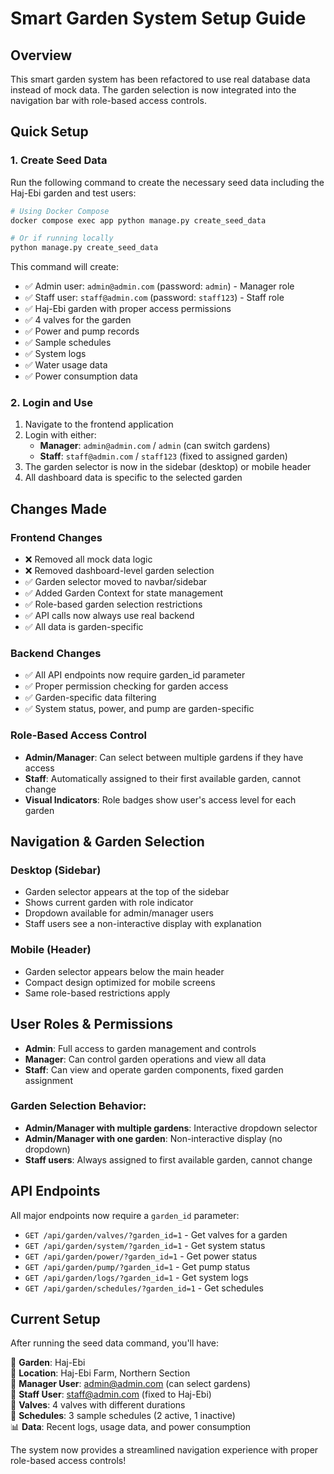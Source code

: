 # Smart Garden System Setup Guide

## Overview
This smart garden system has been refactored to use real database data instead of mock data. The garden selection is now integrated into the navigation bar with role-based access controls.

## Quick Setup

### 1. Create Seed Data
Run the following command to create the necessary seed data including the Haj-Ebi garden and test users:

```bash
# Using Docker Compose
docker compose exec app python manage.py create_seed_data

# Or if running locally
python manage.py create_seed_data
```

This command will create:
- ✅ Admin user: `admin@admin.com` (password: `admin`) - Manager role
- ✅ Staff user: `staff@admin.com` (password: `staff123`) - Staff role  
- ✅ Haj-Ebi garden with proper access permissions
- ✅ 4 valves for the garden
- ✅ Power and pump records
- ✅ Sample schedules
- ✅ System logs
- ✅ Water usage data
- ✅ Power consumption data

### 2. Login and Use
1. Navigate to the frontend application
2. Login with either:
   - **Manager**: `admin@admin.com` / `admin` (can switch gardens)
   - **Staff**: `staff@admin.com` / `staff123` (fixed to assigned garden)
3. The garden selector is now in the sidebar (desktop) or mobile header
4. All dashboard data is specific to the selected garden

## Changes Made

### Frontend Changes
- ❌ Removed all mock data logic
- ❌ Removed dashboard-level garden selection
- ✅ Garden selector moved to navbar/sidebar
- ✅ Added Garden Context for state management
- ✅ Role-based garden selection restrictions
- ✅ API calls now always use real backend
- ✅ All data is garden-specific

### Backend Changes
- ✅ All API endpoints now require garden_id parameter
- ✅ Proper permission checking for garden access
- ✅ Garden-specific data filtering
- ✅ System status, power, and pump are garden-specific

### Role-Based Access Control
- **Admin/Manager**: Can select between multiple gardens if they have access
- **Staff**: Automatically assigned to their first available garden, cannot change
- **Visual Indicators**: Role badges show user's access level for each garden

## Navigation & Garden Selection

### Desktop (Sidebar)
- Garden selector appears at the top of the sidebar
- Shows current garden with role indicator
- Dropdown available for admin/manager users
- Staff users see a non-interactive display with explanation

### Mobile (Header)
- Garden selector appears below the main header
- Compact design optimized for mobile screens
- Same role-based restrictions apply

## User Roles & Permissions

- **Admin**: Full access to garden management and controls
- **Manager**: Can control garden operations and view all data  
- **Staff**: Can view and operate garden components, fixed garden assignment

### Garden Selection Behavior:
- **Admin/Manager with multiple gardens**: Interactive dropdown selector
- **Admin/Manager with one garden**: Non-interactive display (no dropdown)
- **Staff users**: Always assigned to first available garden, cannot change

## API Endpoints

All major endpoints now require a `garden_id` parameter:

- `GET /api/garden/valves/?garden_id=1` - Get valves for a garden
- `GET /api/garden/system/?garden_id=1` - Get system status
- `GET /api/garden/power/?garden_id=1` - Get power status
- `GET /api/garden/pump/?garden_id=1` - Get pump status
- `GET /api/garden/logs/?garden_id=1` - Get system logs
- `GET /api/garden/schedules/?garden_id=1` - Get schedules

## Current Setup

After running the seed data command, you'll have:

🏡 **Garden**: Haj-Ebi  
📍 **Location**: Haj-Ebi Farm, Northern Section  
👤 **Manager User**: admin@admin.com (can select gardens)  
👤 **Staff User**: staff@admin.com (fixed to Haj-Ebi)  
🚰 **Valves**: 4 valves with different durations  
📅 **Schedules**: 3 sample schedules (2 active, 1 inactive)  
📊 **Data**: Recent logs, usage data, and power consumption  

The system now provides a streamlined navigation experience with proper role-based access controls! 